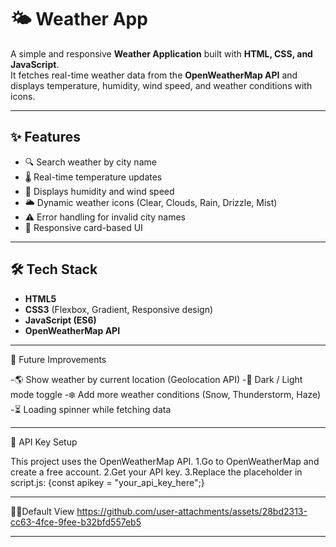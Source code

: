 # 🌤️ Weather App

A simple and responsive **Weather Application** built with **HTML, CSS, and JavaScript**.  
It fetches real-time weather data from the **OpenWeatherMap API** and displays temperature, humidity, wind speed, and weather conditions with icons.

---

## ✨ Features
- 🔍 Search weather by city name
- 🌡️ Real-time temperature updates
- 💨 Displays humidity and wind speed
- 🌥️ Dynamic weather icons (Clear, Clouds, Rain, Drizzle, Mist)
- ⚠️ Error handling for invalid city names
- 📱 Responsive card-based UI

---

## 🛠️ Tech Stack
- **HTML5**  
- **CSS3** (Flexbox, Gradient, Responsive design)  
- **JavaScript (ES6)**  
- **OpenWeatherMap API**

---

📌 Future Improvements

-🌎 Show weather by current location (Geolocation API)
-🌙 Dark / Light mode toggle
-❄️ Add more weather conditions (Snow, Thunderstorm, Haze)
-⏳ Loading spinner while fetching data

---

🔑 API Key Setup

This project uses the OpenWeatherMap API.
1.Go to OpenWeatherMap and create a free account.
2.Get your API key.
3.Replace the placeholder in script.js:
    {const apikey = "your_api_key_here";}

---

👨‍💻Default View
https://github.com/user-attachments/assets/28bd2313-cc63-4fce-9fee-b32bfd557eb5

---
